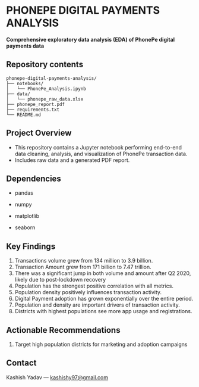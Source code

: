 # PHONEPE DIGITAL PAYMENTS ANALYSIS

**Comprehensive exploratory data analysis (EDA) of PhonePe digital payments data**

## Repository contents

```
phonepe-digital-payments-analysis/
├── notebooks/
│   └── PhonePe_Analysis.ipynb
├── data/
│   └── phonepe_raw_data.xlsx
├── phonepe_report.pdf
├── requirements.txt
└── README.md
```

## Project Overview

- This repository contains a Jupyter notebook performing end-to-end data cleaning, analysis, and visualization of PhonePe transaction data.
- Includes raw data and a generated PDF report.

## Dependencies

- pandas

- numpy

- matplotlib

- seaborn


## Key Findings

 1. Transactions volume grew from 134 million to 3.9 billion.
 2. Transaction Amount grew from 171 billion to 7.47 trillion.
 3. There was a significant jump in both volume and amount after Q2 2020, likely due to post-lockdown recovery
 4. Population has the strongest positive correlation with all metrics. 
 5. Population density positively influences transaction activity.
 6. Digital Payment adoption has grown exponentially over the entire period.
 7. Population and density are important drivers of transaction activity.
 8. Districts with highest populations see more app usage and registrations.

## Actionable Recommendations
 1. Target high population districts for marketing and adoption campaigns


## Contact
Kashish Yadav — kashishy97@gmail.com
